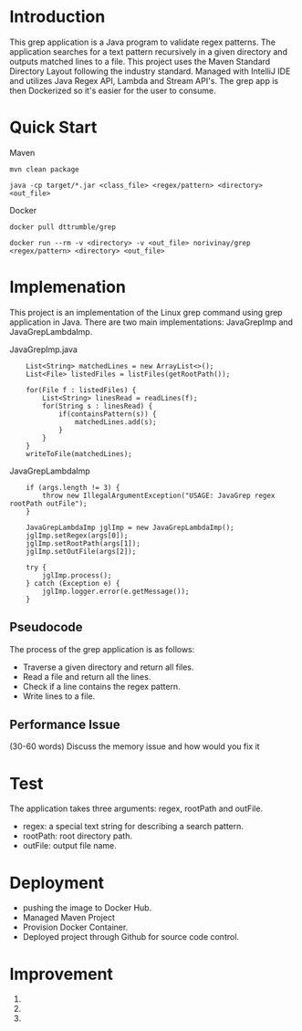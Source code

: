 # Introduction
This grep application is a Java program to validate regex patterns. The application searches for a text pattern recursively in a given directory and outputs matched lines to a file. This project uses the Maven Standard Directory Layout following the industry standard. Managed with IntelliJ IDE and utilizes Java Regex API, Lambda and Stream API's. The grep app is then Dockerized so it's easier for the user to consume.

# Quick Start
Maven

```
mvn clean package

java -cp target/*.jar <class_file> <regex/pattern> <directory> <out_file>
```

Docker

```
docker pull dttrumble/grep

docker run --rm -v <directory> -v <out_file> norivinay/grep <regex/pattern> <directory> <out_file>
```

# Implemenation
This project is an implementation of the Linux grep command using grep application in Java. There are two main implementations: JavaGrepImp and JavaGrepLambdaImp.


JavaGrepImp.java

        List<String> matchedLines = new ArrayList<>();
        List<File> listedFiles = listFiles(getRootPath());

        for(File f : listedFiles) {
            List<String> linesRead = readLines(f);
            for(String s : linesRead) {
                if(containsPattern(s)) {
                    matchedLines.add(s);
                }
            }
        }
        writeToFile(matchedLines);
        
JavaGrepLambdaImp

        if (args.length != 3) {
            throw new IllegalArgumentException("USAGE: JavaGrep regex rootPath outFile");
        }

        JavaGrepLambdaImp jglImp = new JavaGrepLambdaImp();
        jglImp.setRegex(args[0]);
        jglImp.setRootPath(args[1]);
        jglImp.setOutFile(args[2]);

        try {
            jglImp.process();
        } catch (Exception e) {
            jglImp.logger.error(e.getMessage());
        }

        
## Pseudocode
The process of the grep application is as follows:
- Traverse a given directory and return all files.
- Read a file and return all the lines.
- Check if a line contains the regex pattern.
- Write lines to a file.

## Performance Issue
(30-60 words)
Discuss the memory issue and how would you fix it

# Test
The application takes three arguments: regex, rootPath and outFile.
- regex: a special text string for describing a search pattern.
- rootPath: root directory path.
- outFile: output file name.

# Deployment
- pushing the image to Docker Hub.
- Managed Maven Project 
- Provision Docker Container.
- Deployed project through Github for source code control.

# Improvement
1.
2.
3.
